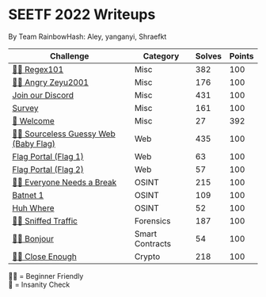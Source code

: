 # SEETF 2022 Writeups
By Team RainbowHash\: Aley, yanganyi, Shraefkt

| **Challenge**                                                                                                                                                                                                                              | **Category**    | **Solves** | **Points** |
|--------------------------------------------------------------------------------------------------------------------------------------------------------------------------------------------------------------------------------------------|-----------------|------------|------------|
| [🧑‍🎓 Regex101](https://github.com/Team-Rainbow-Hash/seetf-2022-writeups/blob/main/misc/🧑%E2%80%8D🎓%20Regex101/regex101.md)                                                                                                                  | Misc            | 382        | 100        |
| [🧑‍🎓 Angry Zeyu2001](https://github.com/Team-Rainbow-Hash/seetf-2022-writeups/blob/main/misc/🧑%E2%80%8D🎓%20Angry%20Zeyu2001/🧑%E2%80%8D🎓%20Angry%20Zeyu2001.md)                                                                              | Misc            | 176        | 100        |
| [Join our Discord](https://github.com/Team-Rainbow-Hash/seetf-2022-writeups/blob/main/misc/Join%20our%20Discord/joinourdiscord.md)                                                                                                         | Misc            | 431        | 100        |
| [Survey](https://github.com/Team-Rainbow-Hash/seetf-2022-writeups/blob/main/misc/Survey/survey.md)                                                                                                                                         | Misc            | 161        | 100        |
| [🤪 Welcome](https://github.com/Team-Rainbow-Hash/seetf-2022-writeups/blob/main/misc/%F0%9F%A4%AA%20Welcome/%F0%9F%A4%AA%20Welcome.md)                                                                                                      | Misc            | 27         | 392        |
| [🧑‍🎓 Sourceless Guessy Web (Baby Flag)](https://github.com/Team-Rainbow-Hash/seetf-2022-writeups/blob/main/web/🧑%E2%80%8D🎓%20Sourceless%20Guessy%20Web%20(Baby%20Flag)/🧑%E2%80%8D🎓%20Sourceless%20Guessy%20Web%20(Baby%20Flag).md)          | Web             | 435        | 100        |
| [Flag Portal (Flag 1)](https://github.com/Team-Rainbow-Hash/seetf-2022-writeups/blob/main/web/Flag%20Portal%20(Flag%201)/Flag%20Portal%20(Flag%201).md)                                                                                    | Web             | 63         | 100        |
| [Flag Portal (Flag 2)](https://github.com/Team-Rainbow-Hash/seetf-2022-writeups/blob/main/web/Flag%20Portal%20(Flag%202)/Flag%20Portal%20(Flag%202).md)                                                                                    | Web             | 57         | 100        |
| [🧑‍🎓 Everyone Needs a Break](https://github.com/Team-Rainbow-Hash/seetf-2022-writeups/blob/main/osint/%F0%9F%A7%91%E2%80%8D%F0%9F%8E%93%20Everyone%20Needs%20a%20Break/%F0%9F%A7%91%E2%80%8D%F0%9F%8E%93%20Everyone%20Needs%20a%20Break.md) | OSINT           | 215        | 100        |
| [Batnet 1](https://github.com/Team-Rainbow-Hash/seetf-2022-writeups/blob/main/osint/Batnet%201/Batnet%201.md)                                                                                                                              | OSINT           | 109        | 100        |
| [Huh Where](https://github.com/Team-Rainbow-Hash/seetf-2022-writeups/blob/main/osint/Huh%20Where/Huh%20Where.md)                                                                                                                           | OSINT           | 52         | 100        |
| [🧑‍🎓 Sniffed Traffic](https://github.com/Team-Rainbow-Hash/seetf-2022-writeups/blob/main/forensics/%F0%9F%A7%91%E2%80%8D%F0%9F%8E%93%20Sniffed%20Traffic/%F0%9F%A7%91%E2%80%8D%F0%9F%8E%93%20Sniffed%20Traffic.md)                          | Forensics       | 187        | 100        |
| [🧑‍🎓 Bonjour](https://github.com/Team-Rainbow-Hash/seetf-2022-writeups/blob/main/smart%20contracts/%F0%9F%A7%91%E2%80%8D%F0%9F%8E%93%20Bonjour/%F0%9F%A7%91%E2%80%8D%F0%9F%8E%93%20Bonjour.md)                                              | Smart Contracts | 54         | 100        |
| [🧑‍🎓 Close Enough](https://github.com/Team-Rainbow-Hash/seetf-2022-writeups/blob/main/crypto/%F0%9F%A7%91%E2%80%8D%F0%9F%8E%93%20Close%20Enough/%F0%9F%A7%91%E2%80%8D%F0%9F%8E%93%20Close%20Enough.md)                                      | Crypto          | 218        | 100        |

🧑‍🎓 = Beginner Friendly  
🤪 = Insanity Check